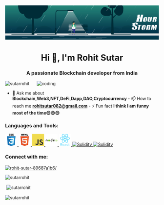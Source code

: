 ![logo](https://raw.githubusercontent.com/sutarrohit/sutarrohit/main/images/logo.jpg)
<h1 align="center">Hi 👋, I'm Rohit Sutar</h1>
<h3 align="center">A passionate Blockchain developer from India</h3>

<img
    align="right"
    alt="coding"
    width="400"
    src="https://user-images.githubusercontent.com/55389276/140866485-8fb1c876-9a8f-4d6a-98dc-08c4981eaf70.gif"
/>

<p align="left">
    <img
        src="https://komarev.com/ghpvc/?username=sutarrohit&label=Profile%20views&color=0e75b6&style=flat"
        alt="sutarrohit"
    />
</p>

- 💬 Ask me about **Blockchain,Web3,NFT,DeFi,Dapp,DAO,Cryptocurrency** - 📫 How to reach me
**rohitsutar082@gmail.com** - ⚡ Fun fact **I think I am funny most of the time😊😊😊**

<h3 align="left">Languages and Tools:</h3>
<p align="left">
    <a href="https://www.w3schools.com/css/" target="_blank" rel="noreferrer">
        <img
            src="https://raw.githubusercontent.com/devicons/devicon/master/icons/css3/css3-original-wordmark.svg"
            alt="css3"
            width="40"
            height="40"
        />
    </a>
    <a href="https://www.w3.org/html/" target="_blank" rel="noreferrer">
        <img
            src="https://raw.githubusercontent.com/devicons/devicon/master/icons/html5/html5-original-wordmark.svg"
            alt="html5"
            width="40"
            height="40"
        />
    </a>
    <a
        href="https://developer.mozilla.org/en-US/docs/Web/JavaScript"
        target="_blank"
        rel="noreferrer"
    >
        <img
            src="https://raw.githubusercontent.com/devicons/devicon/master/icons/javascript/javascript-original.svg"
            alt="javascript"
            width="40"
            height="40"
        />
    </a>
    <a href="https://nodejs.org" target="_blank" rel="noreferrer">
        <img
            src="https://raw.githubusercontent.com/devicons/devicon/master/icons/nodejs/nodejs-original-wordmark.svg"
            alt="nodejs"
            width="40"
            height="40"
        />
    </a>
    <a href="https://reactjs.org/" target="_blank" rel="noreferrer">
        <img
            src="https://raw.githubusercontent.com/devicons/devicon/master/icons/react/react-original-wordmark.svg"
            alt="react"
            width="40"
            height="40"
        />
    </a>
    <a href="https://docs.soliditylang.org/en/v0.8.17/" target="_blank" rel="noreferrer">
        <img
            src="https://smartcontractprogrammer.com/static/media/logo.cae6ce4a.svg"
            alt="Solidity"
            width="40"
            height="40"
        />
    </a>
    <a href="https://hardhat.org/" target="_blank" rel="noreferrer">
        <img
            src="https://hardhat.org/_next/static/media/she-head.a8330420.svg"
            alt="Solidity"
            width="40"
            height="40"
        />
    </a>
</p>

<h3 align="left">Connect with me:</h3>
<p align="left">
    <a href="https://linkedin.com/in/rohit-sutar-89687a1b6/" target="blank"
        ><img
            align="center"
            src="https://raw.githubusercontent.com/rahuldkjain/github-profile-readme-generator/master/src/images/icons/Social/linked-in-alt.svg"
            alt="rohit-sutar-89687a1b6/"
            height="30"
            width="40"
    /></a>
</p>

<p>
    <img
        align="left"
        src="https://github-readme-stats.vercel.app/api/top-langs?username=sutarrohit&show_icons=true&locale=en&layout=compact"
        alt="sutarrohit"
    />
</p> 
</br>

<p>
    &nbsp;<img
        align="center"
        src="https://github-readme-stats.vercel.app/api?username=sutarrohit&show_icons=true&locale=en"
        alt="sutarrohit"
    />
</p>

<p>
    <img
        align="center"
        src="https://github-readme-streak-stats.herokuapp.com/?user=sutarrohit&"
        alt="sutarrohit"
    />
</p>
